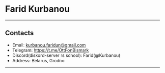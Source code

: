 # Farid Kurbanou

********************

## Contacts
* Email: kurbanou.faridun@gmail.com
* Telegram: https://t.me/OttFonBismark
* Discord(diskord-server rs school): Farid(@Kurbanou)
* Address: Belarus, Grodno

*********************
